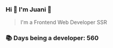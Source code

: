 ### Hi 👋 I&#39;m Juani 🦁

> I&#39;m a Frontend Web Developer SSR

### 📚 Days being a developer: 560
